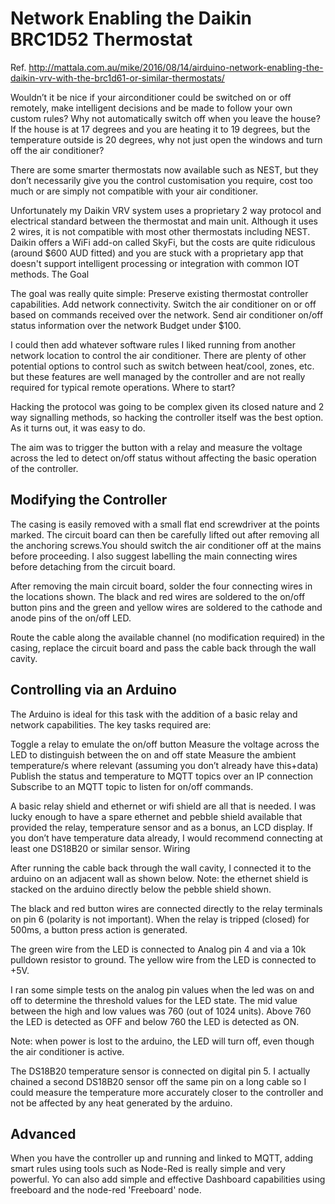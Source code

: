 Network Enabling the Daikin BRC1D52 Thermostat
==============================================
Ref. http://mattala.com.au/mike/2016/08/14/airduino-network-enabling-the-daikin-vrv-with-the-brc1d61-or-similar-thermostats/

Wouldn’t it be nice if your airconditioner could be switched on or off remotely, make intelligent decisions and be made to follow your own custom rules? Why not automatically switch off when you leave the house? If the house is at 17 degrees and you are heating it to 19 degrees, but the temperature outside is 20 degrees, why not just open the windows and turn off the air conditioner? 

There are some smarter thermostats now available such as NEST, but they don’t necessarily give you the control customisation you require, cost too much or are simply not compatible with your air conditioner.

Unfortunately my Daikin VRV system uses a proprietary 2 way protocol and electrical standard  between the thermostat and main unit. Although it uses 2 wires, it is not compatible with most other thermostats including NEST. Daikin offers a WiFi add-on called SkyFi, but the costs are quite ridiculous (around $600 AUD fitted) and you are stuck with a proprietary app that doesn't support intelligent processing or integration with common IOT methods.
The Goal

The goal was really quite simple:
Preserve existing thermostat controller capabilities.
Add network connectivity.
Switch the air conditioner on or off based on commands received over the network.
Send air conditioner on/off status information over the network 
Budget under $100.

I could then add whatever software rules I liked running from another network location to control the air conditioner. There are plenty of other potential options to control such as switch between heat/cool, zones, etc. but these features are well managed by the controller and are not really required for typical remote operations.
Where to start?

Hacking the protocol was going to be complex given its closed nature and 2 way signalling methods, so hacking the controller itself was the best option. As it turns out, it was easy to do.

The aim was to trigger the button with a relay and measure the voltage across the led to detect on/off status without affecting the basic operation of the controller.

Modifying the Controller
------------------------
The casing is easily removed with a small flat end screwdriver at the points marked. The circuit board can then be carefully lifted out after removing all the anchoring screws.You should switch the air conditioner off at the mains before proceeding. I also suggest labelling the main connecting wires before detaching from the circuit board.

After removing the main circuit board, solder the four connecting wires in the locations shown. The black and red wires are soldered to the on/off button pins and the green and yellow wires are soldered to the cathode and anode pins of the on/off LED.

Route the cable along the available channel (no modification required) in the casing, replace the circuit board and pass the cable back through the wall cavity.

Controlling via an Arduino
--------------------------
The Arduino is ideal for this task with the addition of a basic relay and network capabilities. The key tasks required are:

Toggle a relay to emulate the on/off button
Measure the voltage across the LED to distinguish between the on and off state
Measure the ambient temperature/s where relevant (assuming you don’t already have this+data)
Publish the status and temperature to MQTT topics over an IP connection
Subscribe to an MQTT topic to listen for on/off commands.

A basic relay shield and ethernet or wifi shield are all that is needed. I was lucky enough to have a spare ethernet and pebble shield available that provided the relay, temperature sensor and as a bonus, an LCD display. If you don’t have temperature data already, I would recommend connecting at least one DS18B20 or similar sensor.
Wiring

After running the cable back through the wall cavity, I connected it to the arduino on an adjacent wall as shown below. Note: the ethernet shield is stacked on the arduino directly below the pebble shield shown.

The black and red button wires are connected directly to the relay terminals on pin 6 (polarity is not important).  When the relay is tripped (closed) for 500ms, a button press action is generated.

The green wire from the LED is connected to Analog pin 4 and via a 10k pulldown resistor to ground. The yellow wire from the LED is connected to +5V.

I ran some simple tests on the analog pin values when the led was on and off to determine the threshold values for the LED state. The mid value between the high and low values was 760 (out of 1024 units).  Above 760 the LED is detected as OFF and below 760 the LED is detected as ON.

Note: when power is lost to the arduino, the LED will turn off, even though the air conditioner is active.

The DS18B20 temperature sensor is connected on digital pin 5.  I actually chained a second DS18B20 sensor off the same pin on a long cable so I could measure the temperature more accurately closer to the controller and not be affected by any heat generated by the arduino.

Advanced 
--------
When you have the controller up and running and linked to MQTT, adding smart rules using tools such as Node-Red is really simple and very powerful. Yo can also add simple and effective Dashboard capabilities using freeboard and the node-red 'Freeboard' node.


